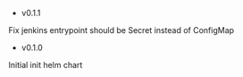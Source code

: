 - v0.1.1

Fix jenkins entrypoint should be Secret instead of ConfigMap

- v0.1.0

Initial init helm chart